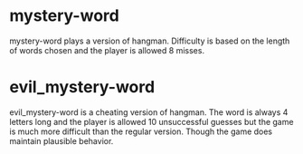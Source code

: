 # mystery-word
mystery-word plays a version of hangman. Difficulty is based on the length of
words chosen and the player is allowed 8 misses.
# evil_mystery-word
evil_mystery-word is a cheating version of hangman. The word is always 4 letters
long and the player is allowed 10 unsuccessful guesses but the game is much more
difficult than the regular version. Though the game does maintain plausible
behavior.
